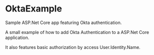 # OktaExample
Sample ASP.Net Core app featuring Okta authentication.

A small example of how to add Okta Authentication to a ASP.Net Core application.

It also features basic authorization by access User.Identity.Name.
